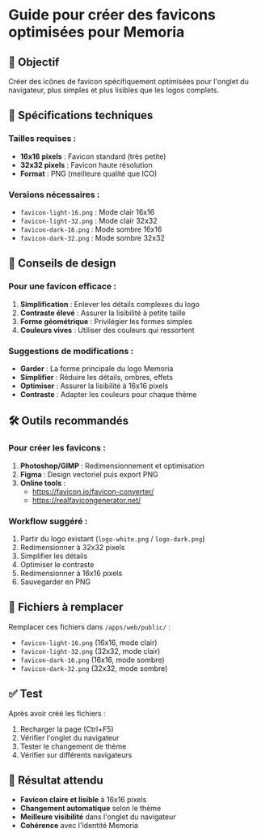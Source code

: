 # Guide pour créer des favicons optimisées pour Memoria

## 🎯 Objectif
Créer des icônes de favicon spécifiquement optimisées pour l'onglet du navigateur, plus simples et plus lisibles que les logos complets.

## 📐 Spécifications techniques

### Tailles requises :
- **16x16 pixels** : Favicon standard (très petite)
- **32x32 pixels** : Favicon haute résolution
- **Format** : PNG (meilleure qualité que ICO)

### Versions nécessaires :
- `favicon-light-16.png` : Mode clair 16x16
- `favicon-light-32.png` : Mode clair 32x32  
- `favicon-dark-16.png` : Mode sombre 16x16
- `favicon-dark-32.png` : Mode sombre 32x32

## 🎨 Conseils de design

### Pour une favicon efficace :
1. **Simplification** : Enlever les détails complexes du logo
2. **Contraste élevé** : Assurer la lisibilité à petite taille
3. **Forme géométrique** : Privilégier les formes simples
4. **Couleurs vives** : Utiliser des couleurs qui ressortent

### Suggestions de modifications :
- **Garder** : La forme principale du logo Memoria
- **Simplifier** : Réduire les détails, ombres, effets
- **Optimiser** : Assurer la lisibilité à 16x16 pixels
- **Contraste** : Adapter les couleurs pour chaque thème

## 🛠️ Outils recommandés

### Pour créer les favicons :
1. **Photoshop/GIMP** : Redimensionnement et optimisation
2. **Figma** : Design vectoriel puis export PNG
3. **Online tools** : 
   - https://favicon.io/favicon-converter/
   - https://realfavicongenerator.net/

### Workflow suggéré :
1. Partir du logo existant (`logo-white.png` / `logo-dark.png`)
2. Redimensionner à 32x32 pixels
3. Simplifier les détails
4. Optimiser le contraste
5. Redimensionner à 16x16 pixels
6. Sauvegarder en PNG

## 📁 Fichiers à remplacer

Remplacer ces fichiers dans `/apps/web/public/` :
- `favicon-light-16.png` (16x16, mode clair)
- `favicon-light-32.png` (32x32, mode clair)
- `favicon-dark-16.png` (16x16, mode sombre)
- `favicon-dark-32.png` (32x32, mode sombre)

## ✅ Test

Après avoir créé les fichiers :
1. Recharger la page (Ctrl+F5)
2. Vérifier l'onglet du navigateur
3. Tester le changement de thème
4. Vérifier sur différents navigateurs

## 🎯 Résultat attendu

- **Favicon claire et lisible** à 16x16 pixels
- **Changement automatique** selon le thème
- **Meilleure visibilité** dans l'onglet du navigateur
- **Cohérence** avec l'identité Memoria
